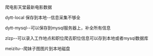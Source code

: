 爬电影天堂最新电影数据

dytt-local  保存到本地--信息采集不够全

dytt-mysql--可以保存到mysql服务器上，补全所有信息

zlzp--可以录入工作地点和职位爬去职位信息可以存到本地或者mysql数据库

meizitu--爬妹子图图片到本地磁盘
